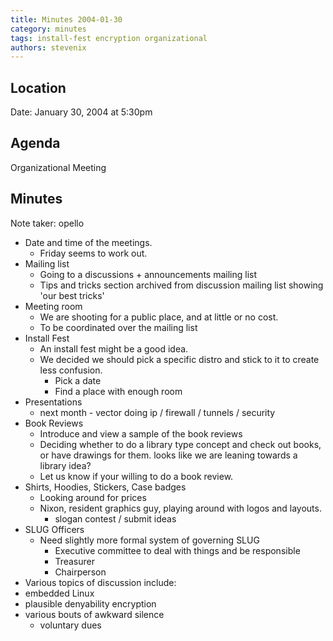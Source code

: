 ```yaml
---
title: Minutes 2004-01-30
category: minutes
tags: install-fest encryption organizational
authors: stevenix
---
```


## Location

Date: January 30, 2004 at 5:30pm

## Agenda

Organizational Meeting

## Minutes

Note taker: opello

* Date and time of the meetings.
  * Friday seems to work out.
* Mailing list
  * Going to a discussions + announcements mailing list
  * Tips and tricks section archived from discussion mailing list showing 'our best tricks'
* Meeting room
  * We are shooting for a public place, and at little or no cost.
  * To be coordinated over the mailing list
* Install Fest
  * An install fest might be a good idea.
  * We decided we should pick a specific distro and stick to it to create less confusion.
    * Pick a date
    * Find a place with enough room
* Presentations
  * next month - vector doing ip / firewall / tunnels / security
* Book Reviews
  * Introduce and view a sample of the book reviews
  * Deciding whether to do a library type concept and check out books, or have drawings for them. looks like we are leaning towards a library idea?
  * Let us know if your willing to do a book review.
* Shirts, Hoodies, Stickers, Case badges
  * Looking around for prices
  * Nixon, resident graphics guy, playing around with logos and layouts.
    * slogan contest / submit ideas
* SLUG Officers
  * Need slightly more formal system of governing SLUG
    * Executive committee to deal with things and be responsible
    * Treasurer
    * Chairperson
* Various topics of discussion include:
* embedded Linux
* plausible denyability encryption
* various bouts of awkward silence
  * voluntary dues
